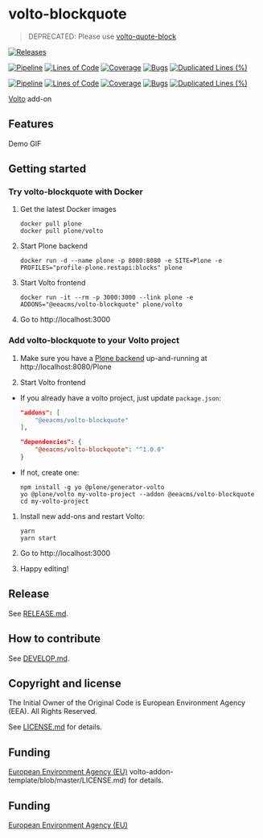 # volto-blockquote

> DEPRECATED: Please use [volto-quote-block](https://github.com/eea/volto-quote-block)

[![Releases](https://img.shields.io/github/v/release/eea/volto-blockquote)](https://github.com/eea/volto-blockquote/releases)

[![Pipeline](https://ci.eionet.europa.eu/buildStatus/icon?job=volto-addons%2Fvolto-blockquote%2Fmaster&subject=master)](https://ci.eionet.europa.eu/view/Github/job/volto-addons/job/volto-blockquote/job/master/display/redirect)
[![Lines of Code](https://sonarqube.eea.europa.eu/api/project_badges/measure?project=volto-blockquote-master&metric=ncloc)](https://sonarqube.eea.europa.eu/dashboard?id=volto-blockquote-master)
[![Coverage](https://sonarqube.eea.europa.eu/api/project_badges/measure?project=volto-blockquote-master&metric=coverage)](https://sonarqube.eea.europa.eu/dashboard?id=volto-blockquote-master)
[![Bugs](https://sonarqube.eea.europa.eu/api/project_badges/measure?project=volto-blockquote-master&metric=bugs)](https://sonarqube.eea.europa.eu/dashboard?id=volto-blockquote-master)
[![Duplicated Lines (%)](https://sonarqube.eea.europa.eu/api/project_badges/measure?project=volto-blockquote-master&metric=duplicated_lines_density)](https://sonarqube.eea.europa.eu/dashboard?id=volto-blockquote-master)

[![Pipeline](https://ci.eionet.europa.eu/buildStatus/icon?job=volto-addons%2Fvolto-blockquote%2Fdevelop&subject=develop)](https://ci.eionet.europa.eu/view/Github/job/volto-addons/job/volto-blockquote/job/develop/display/redirect)
[![Lines of Code](https://sonarqube.eea.europa.eu/api/project_badges/measure?project=volto-blockquote-develop&metric=ncloc)](https://sonarqube.eea.europa.eu/dashboard?id=volto-blockquote-develop)
[![Coverage](https://sonarqube.eea.europa.eu/api/project_badges/measure?project=volto-blockquote-develop&metric=coverage)](https://sonarqube.eea.europa.eu/dashboard?id=volto-blockquote-develop)
[![Bugs](https://sonarqube.eea.europa.eu/api/project_badges/measure?project=volto-blockquote-develop&metric=bugs)](https://sonarqube.eea.europa.eu/dashboard?id=volto-blockquote-develop)
[![Duplicated Lines (%)](https://sonarqube.eea.europa.eu/api/project_badges/measure?project=volto-blockquote-develop&metric=duplicated_lines_density)](https://sonarqube.eea.europa.eu/dashboard?id=volto-blockquote-develop)


[Volto](https://github.com/plone/volto) add-on

## Features

Demo GIF

## Getting started

### Try volto-blockquote with Docker

1. Get the latest Docker images

   ```
   docker pull plone
   docker pull plone/volto
   ```

1. Start Plone backend
   ```
   docker run -d --name plone -p 8080:8080 -e SITE=Plone -e PROFILES="profile-plone.restapi:blocks" plone
   ```

1. Start Volto frontend

   ```
   docker run -it --rm -p 3000:3000 --link plone -e ADDONS="@eeacms/volto-blockquote" plone/volto
   ```

1. Go to http://localhost:3000

### Add volto-blockquote to your Volto project

1. Make sure you have a [Plone backend](https://plone.org/download) up-and-running at http://localhost:8080/Plone

1. Start Volto frontend

* If you already have a volto project, just update `package.json`:

   ```JSON
   "addons": [
       "@eeacms/volto-blockquote"
   ],

   "dependencies": {
       "@eeacms/volto-blockquote": "^1.0.0"
   }
   ```

* If not, create one:

   ```
   npm install -g yo @plone/generator-volto
   yo @plone/volto my-volto-project --addon @eeacms/volto-blockquote
   cd my-volto-project
   ```

1. Install new add-ons and restart Volto:

   ```
   yarn
   yarn start
   ```

1. Go to http://localhost:3000

1. Happy editing!

## Release

See [RELEASE.md](https://github.com/eea/volto-blockquote/blob/master/RELEASE.md).

## How to contribute

See [DEVELOP.md](https://github.com/eea/volto-blockquote/blob/master/DEVELOP.md).

## Copyright and license

The Initial Owner of the Original Code is European Environment Agency (EEA).
All Rights Reserved.

See [LICENSE.md](https://github.com/eea/volto-blockquote/blob/master/LICENSE.md) for details.

## Funding

[European Environment Agency (EU)](http://eea.europa.eu)
volto-addon-template/blob/master/LICENSE.md) for details.

## Funding

[European Environment Agency (EU)](http://eea.europa.eu)

